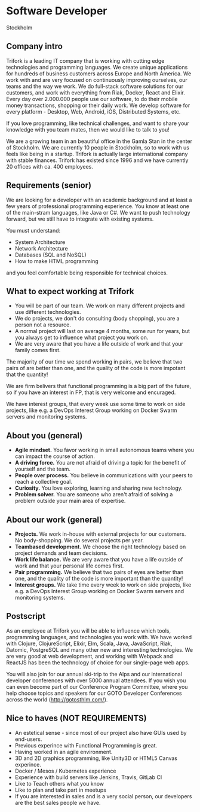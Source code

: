 # Software Developer

Stockholm

## Company intro

Trifork is a leading IT company that is working with cutting edge technologies and programming languages. We create unique applications for hundreds of business customers across Europe and North America. We work with and are very focused on continuously improving ourselves, our teams and the way we work. We do full-stack software solutions for our customers, and work with everything from Riak, Docker, React and Elixir. Every day over 2.000.000 people use our software, to do their mobile money transactions, shopping or their daily work. We develop software for every platform - Desktop, Web, Android, iOS, Distributed Systems, etc.

If you love programming, like technical challenges, and want to share your knowledge with you team mates, then we would like to talk to you!

We are a growing team in an beautiful office in the Gamla Stan in the center of Stockholm. We are currently 10 people in Stockholm, so to work with us feels like being in a startup. Trifork is actually large international company with stable finances. Trifork has existed since 1996 and we have currently 20 offices with ca. 400 employees.

## Requirements (senior)

We are looking for a developer with an academic background and at least a few years of professional programming experience.
You know at least one of the main-stram languages, like Java or C#. We want to push technology forward, but we still have to
integrate with existing systems.

You must understand:

- System Architecture
- Network Architecture
- Databases (SQL and NoSQL)
- How to make HTML programming

and you feel comfortable being responsible for technical choices.

## What to expect working at Trifork

- You will be part of our team. We work on many different projects and use different technologies.
- We do projects, we don't do consulting (body shopping), you are a person not a resource.
- A normal project will last on average 4 months, some run for years, but you always get to influence what project you work on.
- We are very aware that you have a life outside of work and that your family comes first.

The majority of our time we spend working in pairs, we believe that two pairs of are better than one, and the quality of the
code is more impotant that the quantity!

We are firm belivers that functional programming is a big part of the future, so if you have an interest in FP, that
is very welcome and encuraged.

We have interest groups, that every week use some time to work on side projects, like e.g. a DevOps Interest Group working on Docker Swarm servers and monitoring systems.

## About you (general)

- **Agile mindset.** You favor working in small autonomous teams where you can impact the course of action.
- **A driving force.** You are not afraid of driving a topic for the benefit of yourself and the team.
- **People over process.** You believe in communications with your peers to reach a collective goal.
- **Curiosity.** You love exploring, learning and sharing new technology.
- **Problem solver.** You are someone who aren't afraid of solving a problem outside your main area of expertise.

## About our work (general)

- **Projects.** We work in-house with external projects for our customers. No body-shopping. We do several projects per year.
- **Teambased development.** We choose the right technology based on project demands and team decisions.
- **Work life balance.** We are very aware that you have a life outside of work and that your personal life comes first.
- **Pair programming.** We believe that two pairs of eyes are better than one, and the quality of the code is more important than the quantity!
- **Interest groups.** We take time every week to work on side projects, like e.g. a DevOps Interest Group working on Docker Swarm servers and monitoring systems.

## Postscript

As an employee at Trifork you will be able to influence which tools, programming languages, and technologies you work with. 
We have worked with Clojure, ClojureScript, Elixir, Elm, Scala, Java, JavaScript, Riak, Datomic, PostgreSQL and many other new and interesting technologies. We are very good at web development, and working with Webpack and ReactJS has been the technology of choice for our single-page web apps.

You will also join for our annual ski-trip to the Alps and our international developer conferences with over 5000 annual attendees. If you wish you can even become part of our Conference Program Committee, where you help choose topics and speakers for our GOTO Developer Conferences across the world (http://gotosthlm.com/). 

## Nice to haves (NOT REQUIREMENTS)

- An estetical sense - since most of our project also have GUIs used by end-users.
- Previous experince with Functional Programming is great.
- Having worked in an agile environment.
- 3D and 2D graphics programming, like Unity3D or HTML5 Canvas experince.
- Docker / Mesos / Kubernetes experience
- Experience with build servers like Jenkins, Travis, GitLab CI
- Like to Teach others what you know
- Like to plan and take part in meetups
- If you are interested in sales and is a very social person, our developers are the best sales people we have.
